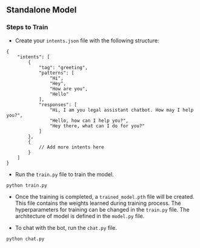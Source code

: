 ## Standalone Model

### Steps to Train

* Create your ```intents.json``` file with the following structure:
```
{
    "intents": [
        {
            "tag": "greeting",
            "patterns": [
                "Hi",
                "Hey",
                "How are you",
                "Hello"
            ],
            "responses": [
                "Hi, I am you legal assistant chatbot. How may I help you?",
                "Hello, how can I help you?",
                "Hey there, what can I do for you?"
            ]
        },
        {
            // Add more intents here
        }
    ]
}
```

* Run the ```train.py``` file to train the model.

```
python train.py
```

* Once the training is completed, a ```trained_model.pth``` file will be created. This file contains the weights learned during training process. The hyperparameters for training can be changed in the ```train.py``` file. The architecture of model is defined in the ```model.py``` file.

* To chat with the bot, run the ```chat.py``` file.

```
python chat.py
```